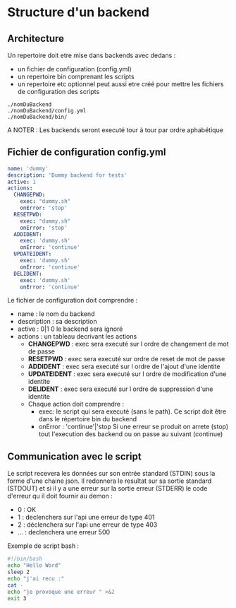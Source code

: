 # Structure d'un backend
## Architecture
Un repertoire doit etre mise dans backends
avec dedans : 
* un fichier de configuration (config.yml)
* un repertoire bin comprenant les scripts
* un repertoire etc optionnel peut aussi etre créé pour mettre les fichiers de configuration des scripts

```
./nomDuBackend
./nomDuBackend/config.yml
./nomDuBackend/bin/
```
A NOTER : Les backends seront executé tour à tour par ordre aphabétique
## Fichier de configuration config.yml
```yaml
name: 'dummy'
description: 'Dummy backend for tests'
active: 1
actions:
  CHANGEPWD:
    exec: "dummy.sh"
    onError: 'stop'
  RESETPWD:
    exec: "dummy.sh"
    onError: 'stop'
  ADDIDENT:
    exec: 'dummy.sh'
    onError: 'continue'
  UPDATEIDENT:
    exec: 'dummy.sh'
    onError: 'continue'
  DELIDENT:
    exec: 'dummy.sh'
    onError: 'continue'


```
Le fichier de configuration doit comprendre : 
* name : le nom du backend
* description : sa description 
* active : 0|1 0 le backend sera ignoré
* actions : un tableau decrivant les actions 
    * **CHANGEPWD** : exec sera executé sur l ordre de changement de mot de passe
    * **RESETPWD** : exec sera executé sur ordre de reset de mot de passe
    * **ADDIDENT** : exec sera executé sur l ordre de l'ajout d'une identite
    * **UPDATEIDENT** : exec sera executé sur l ordre  de modification d'une identite
    * **DELIDENT** : exec sera executé sur l ordre de suppression d'une identite
    * Chaque action doit comprendre : 
      * exec: le script qui sera executé (sans le path). Ce script doit être dans le répertoire bin du backend
      * onError : 'continue'|'stop Si une erreur se produit on arrete (stop) tout l'execution des backend ou on passe au suivant (continue)
      

## Communication avec le script 
Le script recevera les données sur son entrée standard (STDIN) sous la forme d'une chaine json.
Il redonnera le resultat sur sa sortie standard (STDOUT) et si il y a une erreur sur la sortie erreur (STDERR)
le code d'erreur qu il doit fournir au demon : 
* 0 : OK 
* 1 : declenchera sur l'api une erreur de type 401
* 2 : déclenchera sur l'api une erreur de type 403 
* ... : declenchera une erreur 500

Exemple de script bash : 
```bash
#!/bin/bash
echo "Hello Word"
sleep 2
echo "j'ai recu :"
cat -
echo "je provoque une erreur " >&2
exit 3
```